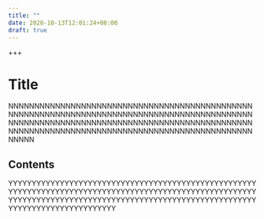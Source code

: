 ```yaml
---
title: ""
date: 2020-10-13T12:01:24+08:00
draft: true
---
```




+++

# Title

NNNNNNNNNNNNNNNNNNNNNNNNNNNNNNNNNNNNNNNNNNNNNNNNNNNNNNNNNNNNNNNNNNNNNNNNNNNNNNNNNNNNNNNNNNNNNNNNNNNNNNNNNNNNNNNNNNNNNNNNNNNNNNNNNNNNNNNNNNNNNNNNNNNNNNNNNNNNNNNNNNNNNNNNNNNNNNNNNNNNNNNNNNNNNNNNN

## Contents

YYYYYYYYYYYYYYYYYYYYYYYYYYYYYYYYYYYYYYYYYYYYYYYYYYYYYYYYYYYYYYYYYYYYYYYYYYYYYYYYYYYYYYYYYYYYYYYYYYYYYYYYYYYYYYYYYYYYYYYYYYYYYYYYYYYYYYYYYYYYYYYYYYYYYYYYYYYYYYYYYYYYYYYYYYYYYYYYYYYYYY